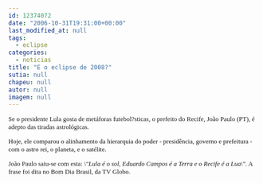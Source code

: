 ```yaml
---
id: 12374072
date: "2006-10-31T19:31:00+00:00"
last_modified_at: null
tags:
  - eclipse
categories:
  - noticias
title: "E o eclipse de 2008?"
sutia: null
chapeu: null
autor: null
imagem: null
---
```

<p><FONT size=2></p>
<p><P><FONT face=Verdana>Se o presidente Lula gosta de metáforas futebol?sticas, o prefeito do Recife, João Paulo (PT), é adepto das tiradas astrológicas.</FONT></P></p>
<p><P><FONT face=Verdana>Hoje, ele comparou o alinhamento da hierarquia do poder - presidência, governo e prefeitura - com&nbsp;o astro rei, o planeta, e&nbsp;o satélite. </FONT></P></p>
<p><P><FONT face=Verdana>João Paulo saiu-se com esta:<EM> \"Lula é o sol, Eduardo Campos é a Terra e o Recife é a Lua\".</EM> A frase foi dita no Bom Dia Brasil, da TV Globo.</FONT></P></FONT> </p>
